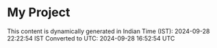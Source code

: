 # My Project

This content is dynamically generated in Indian Time (IST): 2024-09-28 22:22:54 IST
Converted to UTC: 2024-09-28 16:52:54 UTC
